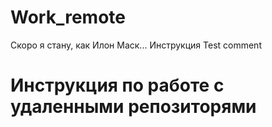 # Work_remote
Скоро я стану, как Илон Маск...
Инструкция
Test comment 
 # Инструкция по работе с удаленными репозиторями 